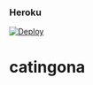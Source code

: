 ### Heroku
[![Deploy](https://www.herokucdn.com/deploy/button.svg)](https://heroku.com/deploy?template=https://github.com/julina000/ultimob) 
# catingona
